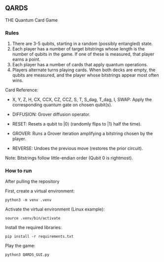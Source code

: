## QARDS
THE Quantum Card Game

### Rules
1. There are 3-5 qubits, starting in a random (possibly entangled) state.
2. Each player has a number of target bitstrings whose length is the number of qubits in the game.
   If one of these is measured, that player earns a point.
3. Each player has a number of cards that apply quantum operations.
4. Players alternate turns playing cards. When both decks are empty, the qubits are measured, and the player whose bitstrings appear most often wins.

Card Reference:

- X, Y, Z, H, CX, CCX, CZ, CCZ, S, T, S_dag, T_dag, I, SWAP:
    Apply the corresponding quantum gate on chosen qubit(s).

- DIFFUSION: Grover diffusion operator.

- RESET: Resets a qubit to |0⟩ (randomly flips to |1⟩ half the time).

- GROVER: Runs a Grover iteration amplifying a bitstring chosen by the player.

- REVERSE: Undoes the previous move (restores the prior circuit).

Note: Bitstrings follow little-endian order (Qubit 0 is rightmost).

### How to run
After pulling the repository

First, create a virtual environment:

```
python3 -m venv .venv
```

Activate the virtual environment (Linux example):

```
source .venv/bin/activate
```

Install the required libraries:

```
pip install -r requirements.txt
```

Play the game:

```
python3 QARDS_GUI.py
```